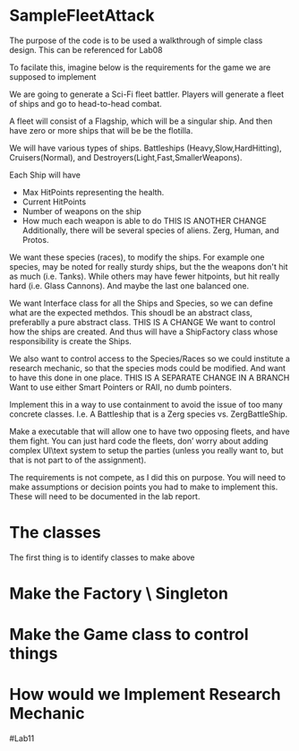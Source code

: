 # SampleFleetAttack

The purpose of the code is to be used a walkthrough of simple class design.  This can be referenced for Lab08

To facilate this, imagine below is the requirements for the game we are supposed to implement

We are going to generate a Sci-Fi fleet battler.  Players will generate a fleet of ships and go to head-to-head combat.

A fleet will consist of a Flagship, which will be a singular ship.  And then have zero or more ships that will be be the flotilla.  

We will have various types of ships.  Battleships (Heavy,Slow,HardHitting), Cruisers(Normal), and Destroyers(Light,Fast,SmallerWeapons).

Each Ship will have
* Max HitPoints representing the health.
* Current HitPoints
* Number of weapons on the ship
* How much each weapon is able to do
THIS IS ANOTHER CHANGE
Additionally, there will be several species of aliens.  Zerg, Human, and Protos.

We want these species (races), to modify the ships.  For example one species, may be noted for really sturdy ships, but the the weapons don't hit as much (i.e. Tanks).  While others may have fewer hitpoints, but hit really hard (i.e. Glass Cannons).  And maybe the last one balanced one.

We want Interface class for all the Ships and Species, so we can define what are the expected methdos.  This shoudl be an abstract class, preferablly a pure abstract class.
THIS IS A CHANGE
We want to control how the ships are created.  And thus will have a ShipFactory class whose responsibility is create the Ships.

We also want to control access to the Species/Races so we could institute a research mechanic, so that the species mods could be modified.  And want to have this done in one place.
THIS IS A SEPARATE CHANGE IN A BRANCH
Want to use either Smart Pointers or RAII, no dumb pointers.

Implement this in a way to use containment to avoid the issue of too many concrete classes.   I.e. A Battleship that is a Zerg species vs. ZergBattleShip.

Make a executable that will allow one to have  two opposing fleets, and have them fight.  You can just hard code the fleets, don’ worry about adding complex UI\text system to setup the parties (unless you really want to, but that is not part to of the assignment).

The requirements is not compete, as I did this on purpose.  You will need to make assumptions or decision points you had to make to implement this.  These will need to be documented in the lab report.   



# The classes

The first thing is to identify classes to make above

# Make the Factory \ Singleton


# Make the Game class to control things


# How would we Implement Research Mechanic 


#Lab11
